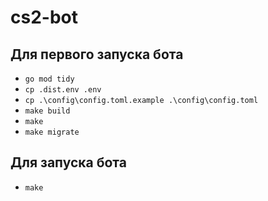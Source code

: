 # cs2-bot

## Для первого запуска бота
- `go mod tidy`
- `cp .dist.env .env`
- `cp .\config\config.toml.example .\config\config.toml`
- `make build`
- `make`
- `make migrate`

## Для запуска бота
- `make`


